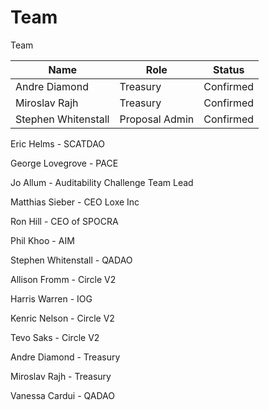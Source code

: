 # Team

Team

| Name                | Role           | Status    |
| ------------------- | -------------- | --------- |
| Andre Diamond       | Treasury       | Confirmed |
| Miroslav Rajh       | Treasury       | Confirmed |
| Stephen Whitenstall | Proposal Admin | Confirmed |

Eric Helms - SCATDAO

George Lovegrove - PACE

Jo Allum - Auditability Challenge Team Lead

Matthias Sieber - CEO Loxe Inc

Ron Hill - CEO of SPOCRA

Phil Khoo - AIM

Stephen Whitenstall - QADAO

Allison Fromm - Circle V2

Harris Warren  - IOG

Kenric Nelson - Circle V2

Tevo Saks - Circle V2

Andre Diamond - Treasury

Miroslav Rajh - Treasury

Vanessa Cardui - QADAO
